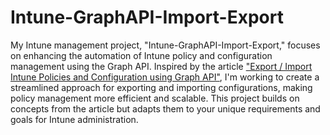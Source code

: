 # Intune-GraphAPI-Import-Export
My Intune management project, "Intune-GraphAPI-Import-Export," focuses on enhancing the automation of Intune policy and configuration management using the Graph API. Inspired by the article ["Export / Import Intune Policies and Configuration using Graph API"](https://www.cloudsecuritea.com/2021/09/export-import-intune-policies-and-configuration-using-graph-ap/), I'm working to create a streamlined approach for exporting and importing configurations, making policy management more efficient and scalable. This project builds on concepts from the article but adapts them to your unique requirements and goals for Intune administration.

